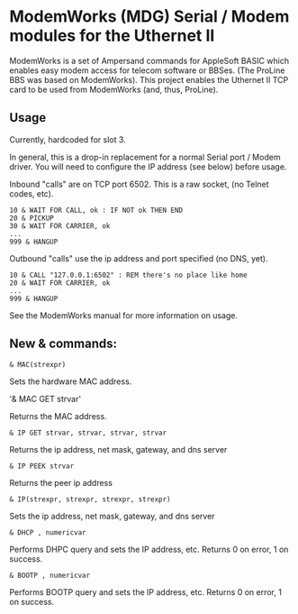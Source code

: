 
# ModemWorks (MDG) Serial / Modem modules for the Uthernet II

ModemWorks is a set of Ampersand commands for AppleSoft BASIC which enables easy modem access for telecom software or BBSes. (The ProLine BBS was based on ModemWorks).  This project enables the Uthernet II TCP card to be used from ModemWorks (and, thus, ProLine).


## Usage

Currently, hardcoded for slot 3.

In general, this is a drop-in replacement for a normal Serial port / Modem driver.  You will need to configure the IP address (see below) before usage.

Inbound "calls" are on TCP port 6502.  This is a raw socket, (no Telnet codes, etc).

```
10 & WAIT FOR CALL, ok : IF NOT ok THEN END
20 & PICKUP
30 & WAIT FOR CARRIER, ok
...
999 & HANGUP
```

Outbound "calls" use the ip address and port specified (no DNS, yet).


```
10 & CALL "127.0.0.1:6502" : REM there's no place like home
20 & WAIT FOR CARRIER, ok
...
999 & HANGUP
```

See the ModemWorks manual for more information on usage.


## New & commands:

`& MAC(strexpr)`

Sets the hardware MAC address.

'& MAC GET strvar'

Returns the MAC address.

`& IP GET strvar, strvar, strvar, strvar`

Returns the ip address, net mask, gateway, and dns server

`& IP PEEK strvar`

Returns the peer ip address

`& IP(strexpr, strexpr, strexpr, strexpr)`

Sets the ip address, net mask, gateway, and dns server

`& DHCP , numericvar`

Performs DHPC query and sets the IP address, etc.  Returns 0 on error, 1 on success.

`& BOOTP , numericvar`

Performs BOOTP query and sets the IP address, etc. Returns 0 on error, 1 on success.


